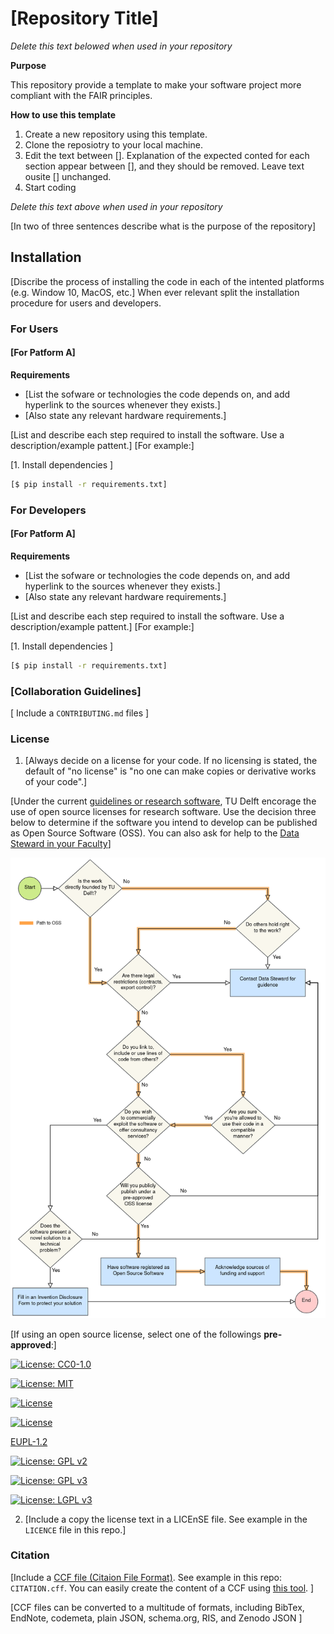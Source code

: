 # [Repository Title]

*Delete this text belowed when used in your repository*

**Purpose**

This repository provide a template to make your software project more compliant with the FAIR principles.

**How to use this template**

1. Create a new repository using this template.
2. Clone the reposiotry to your local machine.
3. Edit the text between []. Explanation of the expected conted for each section appear between [], and they should be removed. Leave text ousite [] unchanged.
4. Start coding

*Delete this text above when used in your repository*

[In two of three sentences describe what is the purpose of the repository]

## Installation

[Discribe the process of installing the code in each of the intented platforms (e.g. Window 10, MacOS, etc.]
When ever relevant split the installation procedure for users and developers.

### For Users

#### [For Patform A]

**Requirements** 
- [List the sofware or technologies the code depends on, and add hyperlink to the sources whenever they exists.]
- [Also state any relevant hardware requirements.]

[List and describe each step required to install the software. Use a description/example pattent.]
[For example:]

[1. Install dependencies ]

```bash
[$ pip install -r requirements.txt]
```

### For Developers

#### [For Patform A]

**Requirements** 
- [List the sofware or technologies the code depends on, and add hyperlink to the sources whenever they exists.]
- [Also state any relevant hardware requirements.]

[List and describe each step required to install the software. Use a description/example pattent.]
[For example:]

[1. Install dependencies ]

```bash
[$ pip install -r requirements.txt]
```

### [Collaboration Guidelines]

[ Include a `CONTRIBUTING.md` files ]

### License

1. [Always decide on a license for your code. If no licensing is stated, the default of "no license" is "no one can make copies or derivative works of your code".] 

[Under the current [guidelines or research software](https://d2k0ddhflgrk1i.cloudfront.net/TUDelft/Over_TU_Delft/Strategie/TU%20Delft%20Research%20Software%20Guidelines.pdf), TU Delft encorage the use of open source licenses for research software. Use the decision three below to determine if the software you intend to develop can be published as Open Source Software (OSS). You can also ask for help to the [Data Steward in your Faculty](https://www.tudelft.nl/library/research-data-management/r/support/data-stewardship/contact)]

![Open Source Software decision tree](img/decision-oss.png "Open source software decision tree")

[If using an open source license, select one of the followings **pre-approved**:]

[![License: CC0-1.0](https://img.shields.io/badge/License-CC0%201.0-lightgrey.svg)](http://creativecommons.org/publicdomain/zero/1.0/)

[![License: MIT](https://img.shields.io/badge/License-MIT-yellow.svg)](https://opensource.org/licenses/MIT)

[![License](https://img.shields.io/badge/License-BSD%203--Clause-blue.svg)](https://opensource.org/licenses/BSD-3-Clause)

[![License](https://img.shields.io/badge/License-Apache%202.0-blue.svg)](https://opensource.org/licenses/Apache-2.0)

[EUPL-1.2](https://opensource.org/licenses/EUPL-1.2)

[![License: GPL v2](https://img.shields.io/badge/License-GPL%20v2-blue.svg)](https://www.gnu.org/licenses/old-licenses/gpl-2.0.en.html)

[![License: GPL v3](https://img.shields.io/badge/License-GPLv3-blue.svg)](https://www.gnu.org/licenses/gpl-3.0)

[![License: LGPL v3](https://img.shields.io/badge/License-LGPL%20v3-blue.svg)](https://www.gnu.org/licenses/lgpl-3.0)

2. [Include a copy the license text in a LICEnSE file. See example in the `LICENCE` file in this repo.]

### Citation

[Include a [CCF file (Citaion File Format)](https://citation-file-format.github.io/). See example in this repo: `CITATION.cff`. You can easily create the content of a CCF using [this tool](https://citation-file-format.github.io/cff-initializer-javascript/). ]

[CCF files can be converted to a multitude of formats, including BibTex,  EndNote, codemeta, plain JSON, schema.org, RIS, and Zenodo JSON ]
